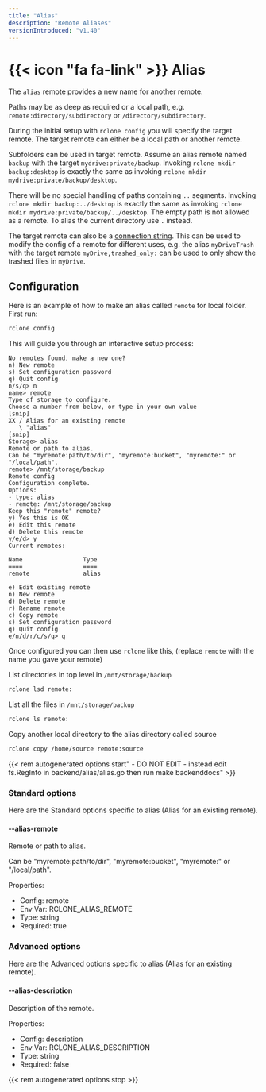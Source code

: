 ```yaml
---
title: "Alias"
description: "Remote Aliases"
versionIntroduced: "v1.40"
---
```


# {{< icon "fa fa-link" >}} Alias

The `alias` remote provides a new name for another remote.

Paths may be as deep as required or a local path,
e.g. `remote:directory/subdirectory` or `/directory/subdirectory`.

During the initial setup with `rclone config` you will specify the target
remote. The target remote can either be a local path or another remote.

Subfolders can be used in target remote. Assume an alias remote named `backup`
with the target `mydrive:private/backup`. Invoking `rclone mkdir backup:desktop`
is exactly the same as invoking `rclone mkdir mydrive:private/backup/desktop`.

There will be no special handling of paths containing `..` segments.
Invoking `rclone mkdir backup:../desktop` is exactly the same as invoking
`rclone mkdir mydrive:private/backup/../desktop`.
The empty path is not allowed as a remote. To alias the current directory
use `.` instead.

The target remote can also be a [connection string](/docs/#connection-strings).
This can be used to modify the config of a remote for different uses, e.g.
the alias  `myDriveTrash` with the target remote `myDrive,trashed_only:`
can be used to only show the trashed files in `myDrive`.

## Configuration

Here is an example of how to make an alias called `remote` for local folder.
First run:

```sh
rclone config
```

This will guide you through an interactive setup process:

```text
No remotes found, make a new one?
n) New remote
s) Set configuration password
q) Quit config
n/s/q> n
name> remote
Type of storage to configure.
Choose a number from below, or type in your own value
[snip]
XX / Alias for an existing remote
   \ "alias"
[snip]
Storage> alias
Remote or path to alias.
Can be "myremote:path/to/dir", "myremote:bucket", "myremote:" or "/local/path".
remote> /mnt/storage/backup
Remote config
Configuration complete.
Options:
- type: alias
- remote: /mnt/storage/backup
Keep this "remote" remote?
y) Yes this is OK
e) Edit this remote
d) Delete this remote
y/e/d> y
Current remotes:

Name                 Type
====                 ====
remote               alias

e) Edit existing remote
n) New remote
d) Delete remote
r) Rename remote
c) Copy remote
s) Set configuration password
q) Quit config
e/n/d/r/c/s/q> q
```

Once configured you can then use `rclone` like this, (replace `remote` with the name you gave your remote)

List directories in top level in `/mnt/storage/backup`

```sh
rclone lsd remote:
```

List all the files in `/mnt/storage/backup`

```sh
rclone ls remote:
```

Copy another local directory to the alias directory called source

```sh
rclone copy /home/source remote:source
```

{{< rem autogenerated options start" - DO NOT EDIT - instead edit fs.RegInfo in backend/alias/alias.go then run make backenddocs" >}}
### Standard options

Here are the Standard options specific to alias (Alias for an existing remote).

#### --alias-remote

Remote or path to alias.

Can be "myremote:path/to/dir", "myremote:bucket", "myremote:" or "/local/path".

Properties:

- Config:      remote
- Env Var:     RCLONE_ALIAS_REMOTE
- Type:        string
- Required:    true

### Advanced options

Here are the Advanced options specific to alias (Alias for an existing remote).

#### --alias-description

Description of the remote.

Properties:

- Config:      description
- Env Var:     RCLONE_ALIAS_DESCRIPTION
- Type:        string
- Required:    false

{{< rem autogenerated options stop >}}
